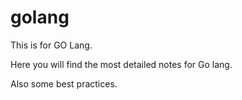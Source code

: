 # golang
This is for GO Lang.

Here you will find the most detailed notes for Go lang.

Also some best practices.
